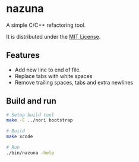 # nazuna

A simple C/C++ refactoring tool.

It is distributed under the [MIT License](https://opensource.org/licenses/MIT).

## Features

* Add new line to end of file.
* Replace tabs with white spaces
* Remove trailing spaces, tabs and extra newlines

## Build and run

```sh
# Setup build tool
make -C ../nori bootstrap

# Build
make xcode

# Run
./bin/nazuna -help
```

